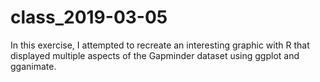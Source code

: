 # class_2019-03-05

In this exercise, I attempted to recreate an interesting graphic with R that displayed multiple aspects of the Gapminder dataset using ggplot and gganimate.
